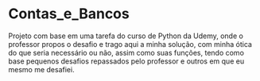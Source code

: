 # Contas_e_Bancos
Projeto com base em uma tarefa do curso de Python da Udemy, onde o professor propos o desafio e trago aqui a minha solução, com minha ótica do que seria necessário ou não, assim como suas funções, tendo como base pequenos desafios repassados pelo professor e outros em que eu mesmo me desafiei.
